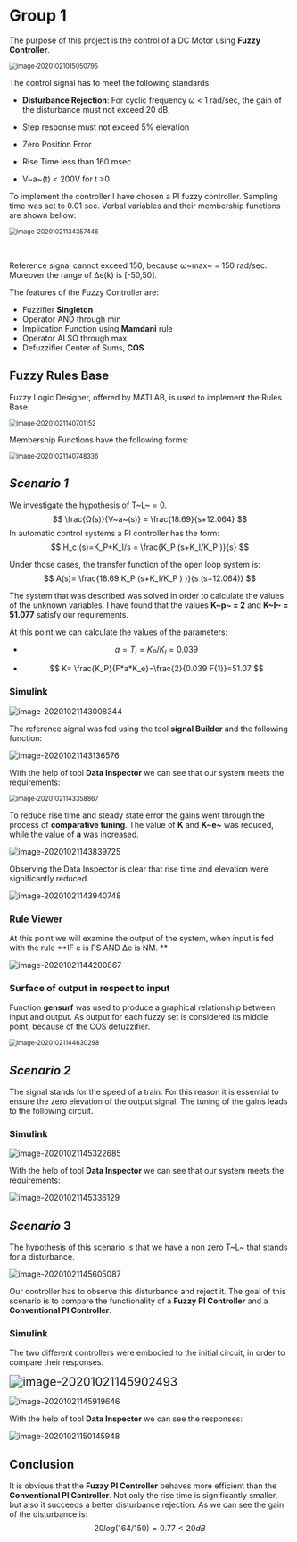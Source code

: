 # Group 1

The purpose of this project is the control of a DC Motor using **Fuzzy Controller**.

<img src="C:\Users\Dimitris\AppData\Roaming\Typora\typora-user-images\image-20201021015050795.png" alt="image-20201021015050795" style="zoom:80%;" />

The control signal has to meet the following standards:

- **Disturbance Rejection**: For cyclic frequency ω < 1 rad/sec, the gain of the disturbance must not exceed 20 dB.

- Step response must not exceed 5% elevation

- Zero Position Error

- Rise Time less than 160 msec

- V~a~(t) < 200V for t >0

  

To implement the controller I have chosen a PI fuzzy controller. Sampling time was set to 0.01 sec. Verbal variables and their membership functions are shown bellow: 

<img src="C:\Users\Dimitris\AppData\Roaming\Typora\typora-user-images\image-20201021134357446.png" alt="image-20201021134357446" style="zoom:80%;" />

​                                                                                             

Reference signal cannot exceed 150, because ω~max~ = 150 rad/sec. Moreover the range of Δe(k) is [-50,50].

The features of the Fuzzy Controller are:

- Fuzzifier **Singleton**
- Operator AND through min
- Implication Function using **Mamdani** rule
- Operator ALSO through max
- Defuzzifier Center of Sums, **COS**



## Fuzzy Rules Base

Fuzzy Logic Designer, offered by MATLAB, is used to implement the Rules Base.

<img src="C:\Users\Dimitris\AppData\Roaming\Typora\typora-user-images\image-20201021140701152.png" alt="image-20201021140701152" style="zoom:80%;" />



Membership Functions have the following forms:

<img src="C:\Users\Dimitris\AppData\Roaming\Typora\typora-user-images\image-20201021140748336.png" alt="image-20201021140748336" style="zoom:80%;" />





## *Scenario 1*

We investigate the hypothesis of T~L~ = 0.                              
$$
\frac{Ω(s)}{V~a~(s)} = \frac{18.69}{s+12.064}
$$
In automatic control systems a PI controller has the form: 
$$
H_c (s)=K_P+K_I/s = \frac{K_P (s+K_I/K_P )}{s}
$$

Under those cases, the transfer function of the open loop system is:
$$
A(s)=  \frac{18.69 K_P (s+K_I/K_P ) )}{s (s+12.064)}
$$


The system that was described was solved in order to calculate the values of the unknown variables. I have found that the values **K~p~ = 2** and **K~I~ = 51.077** satisfy our requirements.

At this point we can calculate the values of the parameters:

- $$
  a=T_i=K_P/K_I =0.039
  $$

  

- $$
  	K= \frac{K_P}{F*a*K_e}=\frac{2}{0.039 F{1}}=51.07
  $$





### Simulink

![image-20201021143008344](C:\Users\Dimitris\AppData\Roaming\Typora\typora-user-images\image-20201021143008344.png)



The reference signal was fed using the tool **signal Builder** and the following function:

![image-20201021143136576](C:\Users\Dimitris\AppData\Roaming\Typora\typora-user-images\image-20201021143136576.png)



With the help of tool **Data Inspector** we can see that our system meets the requirements:

<img src="C:\Users\Dimitris\AppData\Roaming\Typora\typora-user-images\image-20201021143358867.png" alt="image-20201021143358867" style="zoom:80%;" />







To reduce rise time and steady state error the gains went through the process of **comparative tuning**. The value of **K** and **K~e~** was reduced, while the value of **a** was increased.



![image-20201021143839725](C:\Users\Dimitris\AppData\Roaming\Typora\typora-user-images\image-20201021143839725.png)



Observing the Data Inspector is clear that rise time and elevation were significantly reduced.



![image-20201021143940748](C:\Users\Dimitris\AppData\Roaming\Typora\typora-user-images\image-20201021143940748.png)





### Rule Viewer

At this point we will examine the output of the system, when input is fed with the rule **IF e is PS AND Δe is NM\. **

![image-20201021144200867](C:\Users\Dimitris\AppData\Roaming\Typora\typora-user-images\image-20201021144200867.png)





### Surface of output in respect to input

Function **gensurf** was used to produce a graphical relationship between input and output. As output for each fuzzy set is considered its middle point, because of the COS defuzzifier.

<img src="C:\Users\Dimitris\AppData\Roaming\Typora\typora-user-images\image-20201021144630298.png" alt="image-20201021144630298" style="zoom:80%;" />





## *Scenario 2*

The signal stands for the speed of a train. For this reason it is essential to ensure the zero elevation of the output signal. The tuning of the gains leads to the following circuit.



### Simulink

![image-20201021145322685](C:\Users\Dimitris\AppData\Roaming\Typora\typora-user-images\image-20201021145322685.png)



With the help of tool **Data Inspector** we can see that our system meets the requirements:



![image-20201021145336129](C:\Users\Dimitris\AppData\Roaming\Typora\typora-user-images\image-20201021145336129.png)





## *Scenario* 3

The hypothesis of this scenario is that we have a non zero T~L~ that stands for a disturbance.

![image-20201021145605087](C:\Users\Dimitris\AppData\Roaming\Typora\typora-user-images\image-20201021145605087.png)

Our controller has to observe this disturbance and reject it. The goal of this scenario is to compare the functionality of a **Fuzzy PI Controller** and a **Conventional PI Controller**.



### Simulink

The two different controllers were embodied to the initial circuit, in order to compare their responses.

<img src="C:\Users\Dimitris\AppData\Roaming\Typora\typora-user-images\image-20201021145902493.png" alt="image-20201021145902493" style="zoom:150%;" />

![image-20201021145919646](C:\Users\Dimitris\AppData\Roaming\Typora\typora-user-images\image-20201021145919646.png)



With the help of tool **Data Inspector** we can see the responses:



![image-20201021150145948](C:\Users\Dimitris\AppData\Roaming\Typora\typora-user-images\image-20201021150145948.png)







## Conclusion

It is obvious that the **Fuzzy PI Controller** behaves more efficient than the  **Conventional PI Controller**. Not only the rise time is significantly smaller, but also it succeeds a better disturbance rejection. As we can see the gain of the disturbance is: 
$$
20 log⁡(164/150)=0.77<20dB
$$

